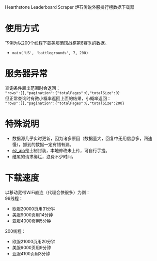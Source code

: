 Hearthstone Leaderboard Scraper
炉石传说外服排行榜数据下载器
# 使用方式
下例为以200个线程下载美服酒馆战棋第8赛季的数据。  
* `main('US', 'battlegrounds', 7, 200)`
# 服务器异常
查询条件超出范围时会返回：  
`"rows":[],"pagination":{"totalPages":0,"totalSize":0}`    
但正常查询时有微小概率返回上面的结果，小概率返回：  
`"rows":[],"pagination":{"totalPages":8,"totalSize":200}`
# 特殊说明
* 数据源几乎实时更新，因为诸多原因（数据量大，回复中无用信息多，网速慢），抓到的数据一定有错有漏。
* [ez_aio](https://pypi.org/project/ez-aio )是土制封装，本地修改未上传，可自行手搓。
* 结尾的请求稀烂，浪费不少时间。
# 下载速度
以移动宽带WiFi直连（代理会快很多）为例：  
99线程：
  * 欧服20000页用31分钟
  * 美服9000页用14分钟
  * 亚服4000页用5分钟

200线程：
  * 欧服21000页用20分钟
  * 美服9000页用9分钟
  * 亚服4100页用3分钟